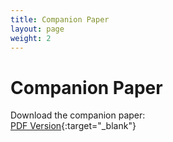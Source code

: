 ```yaml
---
title: Companion Paper
layout: page
weight: 2
---
```


# Companion Paper

Download the companion paper:  
[PDF Version](CompantionPaper_test.pdf){:target="_blank"}

